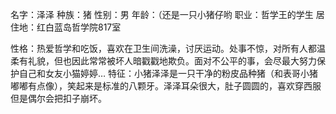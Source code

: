 名字：泽泽
种族：猪
性别：男
年龄：（还是一只小猪仔哟
职业：哲学王的学生
居住地：红白蓝岛哲学院817室

性格：热爱哲学和吃饭，喜欢在卫生间洗澡，讨厌运动。处事不惊，对所有人都温柔有礼貌，但也因此常常被坏人暗戳戳地欺负。面对不公平的事，会尽最大努力保护自己和女友小猫婷婷…
特征：小猪泽泽是一只干净的粉皮品种猪（和表哥小猪嘟嘟有点像），笑起来是标准的八颗牙。泽泽耳朵很大，肚子圆圆的，喜欢穿西服但是偶尔会把扣子崩坏。